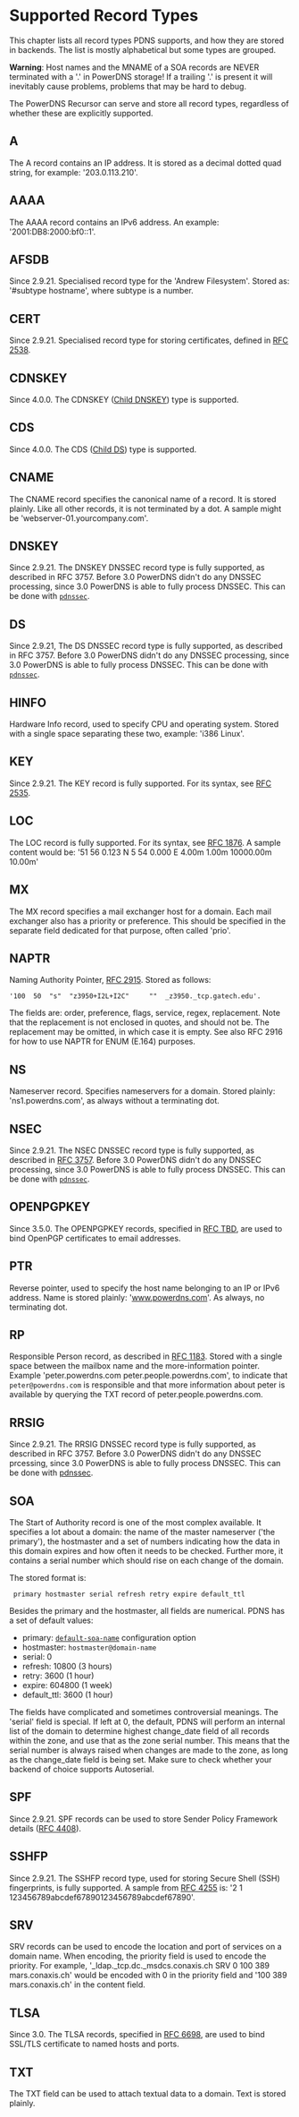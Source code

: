 # Supported Record Types
This chapter lists all record types PDNS supports, and how they are stored in backends. The list is mostly alphabetical but some types are grouped.

**Warning**: Host names and the MNAME of a SOA records are NEVER terminated with a '.' in PowerDNS storage! If a trailing '.' is present it will inevitably cause problems, problems that may be hard to debug.

The PowerDNS Recursor can serve and store all record types, regardless of whether these are explicitly supported.

## A
The A record contains an IP address. It is stored as a decimal dotted quad string, for example: '203.0.113.210'.

## AAAA
The AAAA record contains an IPv6 address. An example: '2001:DB8:2000:bf0::1'.

## AFSDB
Since 2.9.21. Specialised record type for the 'Andrew Filesystem'. Stored as: '\#subtype hostname', where subtype is a number.

## CERT
Since 2.9.21. Specialised record type for storing certificates, defined in [RFC 2538](http://tools.ietf.org/html/rfc2538).

## CDNSKEY
Since 4.0.0. The CDNSKEY ([Child DNSKEY](https://tools.ietf.org/html/rfc7344#section-3.2)) type is supported.

## CDS
Since 4.0.0. The CDS ([Child DS](https://tools.ietf.org/html/rfc7344#section-3.1)) type is supported.

## CNAME
The CNAME record specifies the canonical name of a record. It is stored plainly. Like all other records, it is not terminated by a dot. A sample might be 'webserver-01.yourcompany.com'.

## DNSKEY
Since 2.9.21. The DNSKEY DNSSEC record type is fully supported, as described in RFC 3757. Before 3.0 PowerDNS didn't do any DNSSEC processing, since 3.0 PowerDNS is able to fully process DNSSEC. This can be done with [`pdnssec`](authoritative/dnssec.md#pdnssec "'pdnssec' for PowerDNSSEC command & control").

## DS
Since 2.9.21, The DS DNSSEC record type is fully supported, as described in RFC 3757. Before 3.0 PowerDNS didn't do any DNSSEC processing, since 3.0 PowerDNS is able to fully process DNSSEC. This can be done with [`pdnssec`](authoritative/dnssec.md#pdnssec "'pdnssec' for PowerDNSSEC command & control").

## HINFO
Hardware Info record, used to specify CPU and operating system. Stored with a single space separating these two, example: 'i386 Linux'.

## KEY
Since 2.9.21. The KEY record is fully supported. For its syntax, see [RFC 2535](http://tools.ietf.org/html/rfc2535).

## LOC
The LOC record is fully supported. For its syntax, see [RFC 1876](http://tools.ietf.org/html/rfc1876). A sample content would be: '51 56 0.123 N 5 54 0.000 E 4.00m 1.00m 10000.00m 10.00m'

## MX
The MX record specifies a mail exchanger host for a domain. Each mail exchanger also has a priority or preference. This should be specified in the separate field dedicated for that purpose, often called 'prio'.

## NAPTR
Naming Authority Pointer, [RFC 2915](http://tools.ietf.org/html/rfc2915). Stored as follows:

```
'100  50  "s"  "z3950+I2L+I2C"     ""  _z3950._tcp.gatech.edu'.
```

The fields are: order, preference, flags, service, regex, replacement. Note that the replacement is not enclosed in quotes, and should not be. The replacement may be omitted, in which case it is empty. See also RFC 2916 for how to use NAPTR for ENUM (E.164) purposes.

## NS
Nameserver record. Specifies nameservers for a domain. Stored plainly: 'ns1.powerdns.com', as always without a terminating dot.

## NSEC
Since 2.9.21. The NSEC DNSSEC record type is fully supported, as described in [RFC 3757](http://tools.ietf.org/html/rfc3757). Before 3.0 PowerDNS didn't do any DNSSEC processing, since 3.0 PowerDNS is able to fully process DNSSEC. This can be done with [`pdnssec`](authoritative/dnssec.md#pdnssec "'pdnssec' for PowerDNSSEC command & control").

## OPENPGPKEY
Since 3.5.0. The OPENPGPKEY records, specified in [RFC TBD](https://tools.ietf.org/html/draft-ietf-dane-openpgpkey-02), are used to bind OpenPGP certificates to email addresses.

## PTR
Reverse pointer, used to specify the host name belonging to an IP or IPv6 address. Name is stored plainly: 'www.powerdns.com'. As always, no terminating dot.

## RP
Responsible Person record, as described in [RFC 1183](http://tools.ietf.org/html/rfc1183). Stored with a single space between the mailbox name and the more-information pointer. Example 'peter.powerdns.com peter.people.powerdns.com', to indicate that `peter@powerdns.com` is responsible and that more information about peter is available by querying the TXT record of peter.people.powerdns.com.

## RRSIG
Since 2.9.21. The RRSIG DNSSEC record type is fully supported, as described in RFC 3757. Before 3.0 PowerDNS didn't do any DNSSEC prcessing, since 3.0 PowerDNS is able to fully process DNSSEC. This can be done with [pdnssec](authoritative/dnssec.md#pdnssec).

## SOA
The Start of Authority record is one of the most complex available. It specifies a lot about a domain: the name of the master nameserver ('the primary'), the hostmaster and a set of numbers indicating how the data in this domain expires and how often it needs to be checked. Further more, it contains a serial number which should rise on each change of the domain.

The stored format is:

```
 primary hostmaster serial refresh retry expire default_ttl
```

Besides the primary and the hostmaster, all fields are numerical. PDNS has a set of default values:

 * primary: [`default-soa-name`](authoritative/settings.md#default-soa-name) configuration option
 * hostmaster: `hostmaster@domain-name`
 * serial: 0
 * refresh: 10800 (3 hours)
 * retry: 3600 (1 hour)
 * expire: 604800 (1 week)
 * default\_ttl: 3600 (1 hour)

The fields have complicated and sometimes controversial meanings. The 'serial' field is special. If left at 0, the default, PDNS will perform an internal list of the domain to determine highest change\_date field of all records within the zone, and use that as the zone serial number. This means that the serial number is always raised when changes are made to the zone, as long as the change\_date field is being set. Make sure to check whether your backend of choice supports Autoserial.

## SPF
Since 2.9.21. SPF records can be used to store Sender Policy Framework details ([RFC 4408](http://tools.ietf.org/html/rfc4408)).

## SSHFP
Since 2.9.21. The SSHFP record type, used for storing Secure Shell (SSH) fingerprints, is fully supported. A sample from [RFC 4255](http://tools.ietf.org/html/rfc4255) is: '2 1 123456789abcdef67890123456789abcdef67890'.

## SRV
SRV records can be used to encode the location and port of services on a domain name. When encoding, the priority field is used to encode the priority. For example, '\_ldap.\_tcp.dc.\_msdcs.conaxis.ch SRV 0 100 389 mars.conaxis.ch' would be encoded with 0 in the priority field and '100 389 mars.conaxis.ch' in the content field.

## TLSA
Since 3.0. The TLSA records, specified in [RFC 6698](http://tools.ietf.org/html/rfc6698), are used to bind SSL/TLS certificate to named hosts and ports.

## TXT
The TXT field can be used to attach textual data to a domain. Text is stored plainly.

